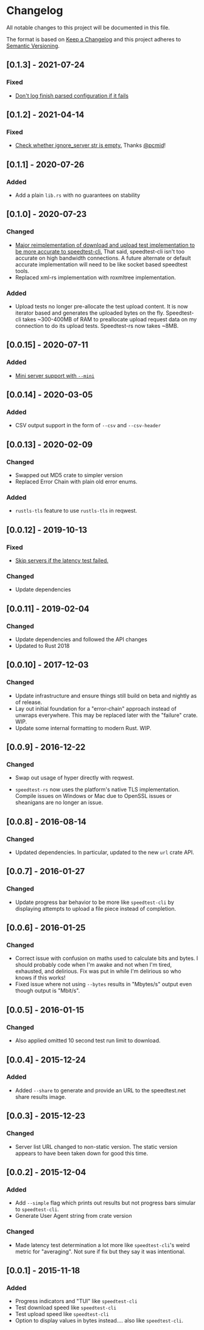 # Changelog
All notable changes to this project will be documented in this file.

The format is based on [Keep a Changelog](http://keepachangelog.com/en/1.0.0/)
and this project adheres to [Semantic Versioning](http://semver.org/spec/v2.0.0.html).

## [0.1.3] - 2021-07-24
### Fixed
- [Don't log finish parsed configuration if it fails](https://github.com/nelsonjchen/speedtest-rs/pull/84)

## [0.1.2] - 2021-04-14
### Fixed
- [Check whether ignore_server str is empty.](https://github.com/nelsonjchen/speedtest-rs/pull/78) Thanks [@pcmid](https://github.com/pcmid)!

## [0.1.1] - 2020-07-26
### Added
- Add a plain `lib.rs` with no guarantees on stability

## [0.1.0] - 2020-07-23
### Changed
- [Major reimplementation of download and upload test implementation to be more accurate to speedtest-cli.](https://github.com/nelsonjchen/speedtest-rs/pull/74)
  That said, speedtest-cli isn't too accurate on high bandwidth connections.
  A future alternate or default accurate implementation will need to be like socket based speedtest tools.
- Replaced xml-rs implementation with roxmltree implementation.

### Added
- Upload tests no longer pre-allocate the test upload content. It is now iterator based and generates the uploaded bytes on the fly.
  Speedtest-cli takes ~300-400MB of RAM to preallocate upload request data on my connection to do its upload tests.
  Speedtest-rs now takes ~8MB.

## [0.0.15] - 2020-07-11
### Added
- [Mini server support with `--mini`](https://github.com/nelsonjchen/speedtest-rs/pull/72)

## [0.0.14] - 2020-03-05
### Added
- CSV output support in the form of `--csv` and `--csv-header`

## [0.0.13] - 2020-02-09
### Changed
- Swapped out MD5 crate to simpler version
- Replaced Error Chain with plain old error enums.

### Added
- `rustls-tls` feature to use `rustls-tls` in reqwest.

## [0.0.12] - 2019-10-13
### Fixed
- [Skip servers if the latency test failed.](https://github.com/nelsonjchen/speedtest-rs/pull/22)
### Changed
- Update dependencies

## [0.0.11] - 2019-02-04
### Changed
- Update dependencies and followed the API changes
- Updated to Rust 2018

## [0.0.10] - 2017-12-03
### Changed
- Update infrastructure and ensure things still build on beta and nightly as of
  release.
- Lay out initial foundation for a "error-chain" approach instead of unwraps
  everywhere. This may be replaced later with the "failure" crate. WIP.
- Update some internal formatting to modern Rust. WIP.

## [0.0.9] - 2016-12-22
### Changed
- Swap out usage of hyper directly with reqwest.

- `speedtest-rs` now uses the platform's native TLS implementation. Compile
  issues on Windows or Mac due to OpenSSL issues or sheanigans are no
  longer an issue.

## [0.0.8] - 2016-08-14

### Changed

- Updated dependencies. In particular, updated to the new `url` crate API.

## [0.0.7] - 2016-01-27

### Changed

- Update progress bar behavior to be more like `speedtest-cli` by displaying
  attempts to upload a file piece instead of completion.

## [0.0.6] - 2016-01-25

### Changed

- Correct issue with confusion on maths used to calculate bits and bytes. I
  should probably code when I'm awake and not when I'm tired, exhausted, and
  delirious. Fix was put in while I'm delirious so who knows if this works!
- Fixed issue where not using `--bytes` results in "Mbytes/s" output even
  though output is "Mbit/s".

## [0.0.5] - 2016-01-15

### Changed

- Also applied omitted 10 second test run limit to download.

## [0.0.4] - 2015-12-24

### Added

- Added `--share` to generate and provide an URL to the speedtest.net share
  results image.

## [0.0.3] - 2015-12-23

### Changed

- Server list URL changed to non-static version. The static version appears to
  have been taken down for good this time.


## [0.0.2] - 2015-12-04

### Added

- Add `--simple` flag which prints out results but not progress bars simular to
  `speedtest-cli`.
- Generate User Agent string from crate version

### Changed
- Made latency test determination a lot more like `speedtest-cli`'s weird
  metric for "averaging". Not sure if fix but they say it was intentional.


## [0.0.1] - 2015-11-18

### Added

- Progress indicators and "TUI" like `speedtest-cli`
- Test download speed like `speedtest-cli`
- Test upload speed like `speedtest-cli`
- Option to display values in bytes instead.... also like `speedtest-cli`.

